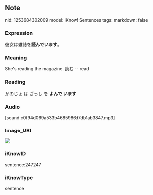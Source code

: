 ## Note
nid: 1253684302009
model: iKnow! Sentences
tags: 
markdown: false

### Expression
彼女は雑誌を<b>読んでいます</b>。

### Meaning
She's reading the magazine.
読む -- read

### Reading
かのじょ は ざっし を <b>よんで います</b>

### Audio
[sound:c0f94d069a533b4685986d7db1ab3847.mp3]

### Image_URI
<img src="7bbde63bebf8abc3114faf59c9cd26ec.jpg">

### iKnowID
sentence:247247

### iKnowType
sentence
